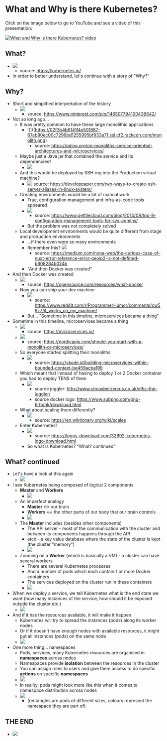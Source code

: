 # What and Why is there Kubernetes?

Click on the image below to go to YouTube and see a video of this presentation:

[![What and Why is there Kubernetes? video](https://img.youtube.com/vi/vsf2nfFxkZs/0.jpg)](https://youtu.be/vsf2nfFxkZs)

## What?
- ![](https://02f3b4b6141f4e501887-67ab80ec00c7299bd1255995bf933a71.ssl.cf2.rackcdn.com/kubernetes-official-definition.png)
    - source: https://kubernetes.io/
- In order to better understand, let's continue with a story of "Why?"
## Why?
- Short and simplified interpretation of the history
    - ![](https://02f3b4b6141f4e501887-67ab80ec00c7299bd1255995bf933a71.ssl.cf2.rackcdn.com/short-simplified-history.png)
        - source: https://www.pinterest.com/pin/146507794100439642/
- Not so long ago...
    - It was pretty common to have these large monolithic applications
        - ![]((https://02f3b4b6141f4e501887-67ab80ec00c7299bd1255995bf933a71.ssl.cf2.rackcdn.com/monolith.png)
            - source: https://odino.org/on-monoliths-service-oriented-architectures-and-microservices/
    - Maybe just a Java jar that contained the service and its dependencies?  
        - ![](https://02f3b4b6141f4e501887-67ab80ec00c7299bd1255995bf933a71.ssl.cf2.rackcdn.com/java-monolith.png)
    - And this would be deployed by SSH-ing into the Production virtual machine?
        - ![](https://02f3b4b6141f4e501887-67ab80ec00c7299bd1255995bf933a71.ssl.cf2.rackcdn.com/deploy-ssh.png)
            source: https://developpaper.com/two-ways-to-create-ssh-server-aliases-in-linux-system/
    - Creating environments would be a lot of manual work
        - True, configuration management and infra-as-code tools appeared
        - ![](https://02f3b4b6141f4e501887-67ab80ec00c7299bd1255995bf933a71.ssl.cf2.rackcdn.com/infra-as-code-tools.jpg)
            - source: https://www.getfilecloud.com/blog/2014/08/top-8-configuration-management-tools-for-sys-admins/
        - But the problem was not completely solved
    - Local development environments would be quite different from stage and production environments
        - ...if there even were so many environments
        - Remember this? ![](https://02f3b4b6141f4e501887-67ab80ec00c7299bd1255995bf933a71.ssl.cf2.rackcdn.com/works-on-my-machine.jpeg)
            - source: https://medium.com/nona-web/the-curious-case-of-nuxt-error-reference-error-geoip2-is-not-defined-b808284b024b
        - "And then Docker was created"
- And then Docker was created
    - ![](https://02f3b4b6141f4e501887-67ab80ec00c7299bd1255995bf933a71.ssl.cf2.rackcdn.com/what-is-docker.png)
        - source: https://opensource.com/resources/what-docker
    - Now you can ship your dev machine
        - ![](https://02f3b4b6141f4e501887-67ab80ec00c7299bd1255995bf933a71.ssl.cf2.rackcdn.com/ship-your-dev-machine-with-docker.png)
            - source: https://www.reddit.com/r/ProgrammerHumor/comments/cw58z7/it_works_on_my_machine/
        - But... "Sometime in this timeline, microservices became a thing"
- Sometime in this timeline, microservices became a thing
    - ![](https://02f3b4b6141f4e501887-67ab80ec00c7299bd1255995bf933a71.ssl.cf2.rackcdn.com/microservices-definition.png)
        - source: https://microservices.io/
    - ![](https://02f3b4b6141f4e501887-67ab80ec00c7299bd1255995bf933a71.ssl.cf2.rackcdn.com/monolith-vs-microservices.png)
        - source: https://nordicapis.com/should-you-start-with-a-monolith-or-microservices/
    - So everyone started splitting their monoliths
        - ![](https://02f3b4b6141f4e501887-67ab80ec00c7299bd1255995bf933a71.ssl.cf2.rackcdn.com/microservices-everywhere.png)
            - source: https://ykode.id/building-microservices-within-bounded-context-be459acba199
    - Which meant that instead of having to deploy 1 or 2 Docker container you had to deploy TENS of them
        - ![](https://02f3b4b6141f4e501887-67ab80ec00c7299bd1255995bf933a71.ssl.cf2.rackcdn.com/juggle-with-docker-containers.png)
            - source juggler: http://www.circusberzercus.co.uk/elfic-the-juggler/
            - source docker logo: https://www.subpng.com/png-6rhdhk/download.html
    - What about scaling them differently?
        - ![](https://02f3b4b6141f4e501887-67ab80ec00c7299bd1255995bf933a71.ssl.cf2.rackcdn.com/scale.png)
            - source: https://en.wiktionary.org/wiki/scales
    - Enter Kubernetes!
        - ![](https://02f3b4b6141f4e501887-67ab80ec00c7299bd1255995bf933a71.ssl.cf2.rackcdn.com/kubernetes-logo.png)
            - source: https://logos-download.com/32692-kubernetes-logo-download.html
        - So what is Kubernetes? "What? continued"
## What? continued
- Let's have a look at this again
    - ![](https://02f3b4b6141f4e501887-67ab80ec00c7299bd1255995bf933a71.ssl.cf2.rackcdn.com/kubernetes-official-definition.png)
- I see Kubernetes being composed of logical 2 components
    - **Master** and **Workers**
        - ![](https://02f3b4b6141f4e501887-67ab80ec00c7299bd1255995bf933a71.ssl.cf2.rackcdn.com/master-and-workers.png)
    - An imperfect analogy 
        - **Master** <-> our brain
        - **Workers** <-> the other parts of our body that our brain controls
        - ![](https://02f3b4b6141f4e501887-67ab80ec00c7299bd1255995bf933a71.ssl.cf2.rackcdn.com/master-and-workers-analogy.png)
    - The **Master** includes (besides other components)
        - The API server - most of the communication with the cluster and between its components happens through the API
        - etcd - a key value database where the state of the cluster is kept (the cluster "memory")
        - ![](https://02f3b4b6141f4e501887-67ab80ec00c7299bd1255995bf933a71.ssl.cf2.rackcdn.com/kubernetes-master.png)
    - Zooming on a **Worker** (which is basically a VM) - a cluster can have several workers
        - There are several Kubernetes processes
        - And a number of pods which each contain 1 or more Docker containers
        - The services deployed on the cluster run in these containers
        - ![](https://02f3b4b6141f4e501887-67ab80ec00c7299bd1255995bf933a71.ssl.cf2.rackcdn.com/kubernetes-worker.png)
- When we deploy a service, we tell Kubernetes what is the end state we want (how many instances of the service, how should it be exposed outside the cluster etc.)
    - ![](https://02f3b4b6141f4e501887-67ab80ec00c7299bd1255995bf933a71.ssl.cf2.rackcdn.com/kubernetes-deploy-service.png)
- And if it has the resources available, it will make it happen
    - Kubernetes will try to spread the instances (pods) along its worker nodes
    - Or if it doesn't have enough nodes with available resources, it might put all instances (pods) on the same node
    - ![](https://02f3b4b6141f4e501887-67ab80ec00c7299bd1255995bf933a71.ssl.cf2.rackcdn.com/deployed-service-kubernetes.png)
- One more thing... namespaces
    - Pods, services, many Kubernetes resources are organised in __namespaces__ across nodes
    - Namespaces provide __isolation__ between the resources in the cluster
    - You can assign roles to users and give them access to do specific __actions__ on specific __namespaces__
    - ![](https://02f3b4b6141f4e501887-67ab80ec00c7299bd1255995bf933a71.ssl.cf2.rackcdn.com/kubernetes-namespaces-simple.png)
    - In reality, pods might look more like this when it comes to namespace distribution across nodes 
    - ![](https://02f3b4b6141f4e501887-67ab80ec00c7299bd1255995bf933a71.ssl.cf2.rackcdn.com/kubernetes-pods-namespaces.png)
        - (rectangles are pods of different sizes, colours represent the namespace they are part of)
## THE END
- ![](https://media.giphy.com/media/DAtJCG1t3im1G/giphy.gif)